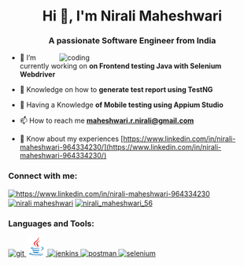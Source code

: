 <h1 align="center">Hi 👋, I'm Nirali Maheshwari</h1>
<h3 align="center">A passionate Software Engineer from India</h3>

<img align="right" alt="coding" width="400" src="https://i.pinimg.com/originals/e7/26/c7/e726c74ac081eed50feee1433d12c998.gif">

- 🔭 I’m currently working on **on Frontend testing Java with Selenium Webdriver**

- 📝 Knowledge on how to **generate test report using TestNG**

- 💬 Having a Knowledge **of Mobile testing using Appium Studio**

- 📫 How to reach me **maheshwari.r.nirali@gmail.com**

- 📄 Know about my experiences [https://www.linkedin.com/in/nirali-maheshwari-964334230/](https://www.linkedin.com/in/nirali-maheshwari-964334230/)

<h3 align="left">Connect with me:</h3>
<p align="left">
<a href="https://linkedin.com/in/https://www.linkedin.com/in/nirali-maheshwari-964334230" target="blank"><img align="center" src="https://raw.githubusercontent.com/rahuldkjain/github-profile-readme-generator/master/src/images/icons/Social/linked-in-alt.svg" alt="https://www.linkedin.com/in/nirali-maheshwari-964334230" height="30" width="40" /></a>
<a href="https://fb.com/nirali maheshwari" target="blank"><img align="center" src="https://raw.githubusercontent.com/rahuldkjain/github-profile-readme-generator/master/src/images/icons/Social/facebook.svg" alt="nirali maheshwari" height="30" width="40" /></a>
<a href="https://instagram.com/nirali_maheshwari_56" target="blank"><img align="center" src="https://raw.githubusercontent.com/rahuldkjain/github-profile-readme-generator/master/src/images/icons/Social/instagram.svg" alt="nirali_maheshwari_56" height="30" width="40" /></a>
</p>

<h3 align="left">Languages and Tools:</h3>
<p align="left"> <a href="https://git-scm.com/" target="_blank" rel="noreferrer"> <img src="https://www.vectorlogo.zone/logos/git-scm/git-scm-icon.svg" alt="git" width="40" height="40"/> </a> <a href="https://www.java.com" target="_blank" rel="noreferrer"> <img src="https://raw.githubusercontent.com/devicons/devicon/master/icons/java/java-original.svg" alt="java" width="40" height="40"/> </a> <a href="https://www.jenkins.io" target="_blank" rel="noreferrer"> <img src="https://www.vectorlogo.zone/logos/jenkins/jenkins-icon.svg" alt="jenkins" width="40" height="40"/> </a> <a href="https://postman.com" target="_blank" rel="noreferrer"> <img src="https://www.vectorlogo.zone/logos/getpostman/getpostman-icon.svg" alt="postman" width="40" height="40"/> </a> <a href="https://www.selenium.dev" target="_blank" rel="noreferrer"> <img src="https://raw.githubusercontent.com/detain/svg-logos/780f25886640cef088af994181646db2f6b1a3f8/svg/selenium-logo.svg" alt="selenium" width="40" height="40"/> </a> </p>
